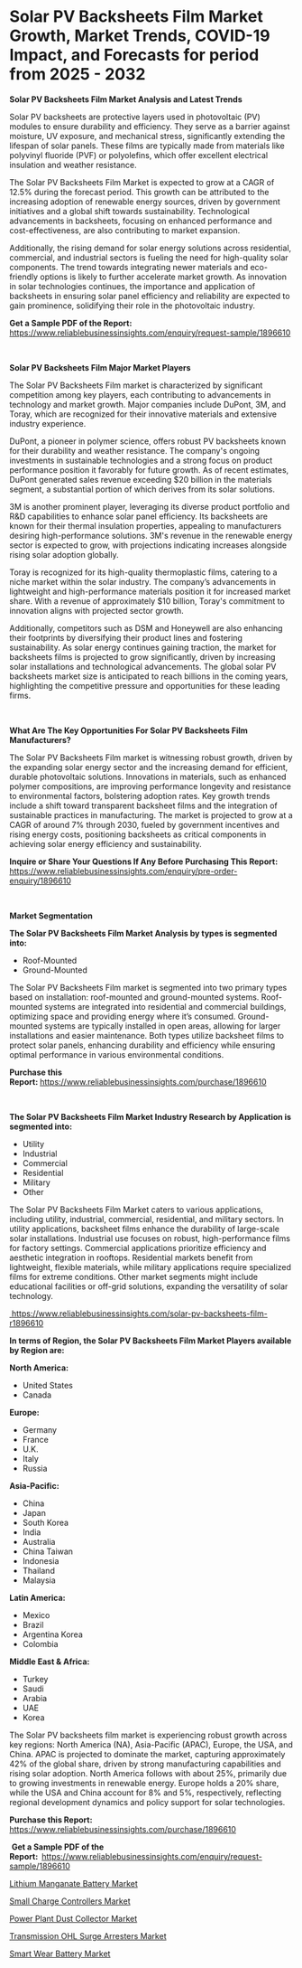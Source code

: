 <p><h1>Solar PV Backsheets Film Market Growth, Market Trends, COVID-19 Impact, and Forecasts for period from 2025 - 2032</h1></p><p><strong>Solar PV Backsheets Film Market Analysis and Latest Trends</strong></p>
<p><p>Solar PV backsheets are protective layers used in photovoltaic (PV) modules to ensure durability and efficiency. They serve as a barrier against moisture, UV exposure, and mechanical stress, significantly extending the lifespan of solar panels. These films are typically made from materials like polyvinyl fluoride (PVF) or polyolefins, which offer excellent electrical insulation and weather resistance.</p><p>The Solar PV Backsheets Film Market is expected to grow at a CAGR of 12.5% during the forecast period. This growth can be attributed to the increasing adoption of renewable energy sources, driven by government initiatives and a global shift towards sustainability. Technological advancements in backsheets, focusing on enhanced performance and cost-effectiveness, are also contributing to market expansion. </p><p>Additionally, the rising demand for solar energy solutions across residential, commercial, and industrial sectors is fueling the need for high-quality solar components. The trend towards integrating newer materials and eco-friendly options is likely to further accelerate market growth. As innovation in solar technologies continues, the importance and application of backsheets in ensuring solar panel efficiency and reliability are expected to gain prominence, solidifying their role in the photovoltaic industry.</p></p>
<p><strong>Get a Sample PDF of the Report:&nbsp;</strong> <a href="https://www.reliablebusinessinsights.com/enquiry/request-sample/1896610?utm_campaign=1106&utm_medium=2&utm_source=Github&utm_content=ia&utm_term=14022025&utm_id=solar-pv-backsheets-film">https://www.reliablebusinessinsights.com/enquiry/request-sample/1896610</a></p>
<p>&nbsp;</p>
<p><strong>Solar PV Backsheets Film Major Market Players</strong></p>
<p><p>The Solar PV Backsheets Film market is characterized by significant competition among key players, each contributing to advancements in technology and market growth. Major companies include DuPont, 3M, and Toray, which are recognized for their innovative materials and extensive industry experience.</p><p>DuPont, a pioneer in polymer science, offers robust PV backsheets known for their durability and weather resistance. The company's ongoing investments in sustainable technologies and a strong focus on product performance position it favorably for future growth. As of recent estimates, DuPont generated sales revenue exceeding $20 billion in the materials segment, a substantial portion of which derives from its solar solutions.</p><p>3M is another prominent player, leveraging its diverse product portfolio and R&D capabilities to enhance solar panel efficiency. Its backsheets are known for their thermal insulation properties, appealing to manufacturers desiring high-performance solutions. 3M's revenue in the renewable energy sector is expected to grow, with projections indicating increases alongside rising solar adoption globally.</p><p>Toray is recognized for its high-quality thermoplastic films, catering to a niche market within the solar industry. The company’s advancements in lightweight and high-performance materials position it for increased market share. With a revenue of approximately $10 billion, Toray's commitment to innovation aligns with projected sector growth.</p><p>Additionally, competitors such as DSM and Honeywell are also enhancing their footprints by diversifying their product lines and fostering sustainability. As solar energy continues gaining traction, the market for backsheets films is projected to grow significantly, driven by increasing solar installations and technological advancements. The global solar PV backsheets market size is anticipated to reach billions in the coming years, highlighting the competitive pressure and opportunities for these leading firms.</p></p>
<p>&nbsp;</p>
<p><strong>What Are The Key Opportunities For Solar PV Backsheets Film Manufacturers?</strong></p>
<p><p>The Solar PV Backsheets Film market is witnessing robust growth, driven by the expanding solar energy sector and the increasing demand for efficient, durable photovoltaic solutions. Innovations in materials, such as enhanced polymer compositions, are improving performance longevity and resistance to environmental factors, bolstering adoption rates. Key growth trends include a shift toward transparent backsheet films and the integration of sustainable practices in manufacturing. The market is projected to grow at a CAGR of around 7% through 2030, fueled by government incentives and rising energy costs, positioning backsheets as critical components in achieving solar energy efficiency and sustainability.</p></p>
<p><strong>Inquire or Share Your Questions If Any Before Purchasing This Report:</strong> <a href="https://www.reliablebusinessinsights.com/enquiry/pre-order-enquiry/1896610?utm_campaign=1106&utm_medium=2&utm_source=Github&utm_content=ia&utm_term=14022025&utm_id=solar-pv-backsheets-film">https://www.reliablebusinessinsights.com/enquiry/pre-order-enquiry/1896610</a></p>
<p>&nbsp;</p>
<p><strong>Market Segmentation</strong></p>
<p><strong>The Solar PV Backsheets Film Market Analysis by types is segmented into:</strong></p>
<p><ul><li>Roof-Mounted</li><li>Ground-Mounted</li></ul></p>
<p><p>The Solar PV Backsheets Film market is segmented into two primary types based on installation: roof-mounted and ground-mounted systems. Roof-mounted systems are integrated into residential and commercial buildings, optimizing space and providing energy where it’s consumed. Ground-mounted systems are typically installed in open areas, allowing for larger installations and easier maintenance. Both types utilize backsheet films to protect solar panels, enhancing durability and efficiency while ensuring optimal performance in various environmental conditions.</p></p>
<p><strong>Purchase this Report:&nbsp;</strong><a href="https://www.reliablebusinessinsights.com/purchase/1896610?utm_campaign=1106&utm_medium=2&utm_source=Github&utm_content=ia&utm_term=14022025&utm_id=solar-pv-backsheets-film">https://www.reliablebusinessinsights.com/purchase/1896610</a></p>
<p>&nbsp;</p>
<p><strong>The Solar PV Backsheets Film Market Industry Research by Application is segmented into:</strong></p>
<p><ul><li>Utility</li><li>Industrial</li><li>Commercial</li><li>Residential</li><li>Military</li><li>Other</li></ul></p>
<p><p>The Solar PV Backsheets Film Market caters to various applications, including utility, industrial, commercial, residential, and military sectors. In utility applications, backsheet films enhance the durability of large-scale solar installations. Industrial use focuses on robust, high-performance films for factory settings. Commercial applications prioritize efficiency and aesthetic integration in rooftops. Residential markets benefit from lightweight, flexible materials, while military applications require specialized films for extreme conditions. Other market segments might include educational facilities or off-grid solutions, expanding the versatility of solar technology.</p></p>
<p><a href="https://www.reliablebusinessinsights.com/solar-pv-backsheets-film-r1896610?utm_campaign=1106&utm_medium=2&utm_source=Github&utm_content=ia&utm_term=14022025&utm_id=solar-pv-backsheets-film">&nbsp;https://www.reliablebusinessinsights.com/solar-pv-backsheets-film-r1896610</a></p>
<p><strong>In terms of Region, the Solar PV Backsheets Film Market Players available by Region are:</strong></p>
<p>
    <p> <strong> North America: </strong>
        <ul>
            <li>United States</li>
            <li>Canada</li>
        </ul>
        </p> 
    <p> <strong> Europe: </strong>
        <ul>
            <li>Germany</li>
            <li>France</li>
            <li>U.K.</li>
            <li>Italy</li>
            <li>Russia</li>
        </ul>
        </p> 
    <p> <strong> Asia-Pacific: </strong>
        <ul>
            <li>China</li>
            <li>Japan</li>
            <li>South Korea</li>
            <li>India</li>
            <li>Australia</li>
            <li>China Taiwan</li>
            <li>Indonesia</li>
            <li>Thailand</li>
            <li>Malaysia</li>
        </ul>
        </p> 
    <p> <strong> Latin America: </strong>
        <ul>
            <li>Mexico</li>
            <li>Brazil</li>
            <li>Argentina Korea</li>
            <li>Colombia</li>
        </ul>
        </p> 
    <p> <strong> Middle East & Africa: </strong>
        <ul>
            <li>Turkey</li>
            <li>Saudi</li>
            <li>Arabia</li>
            <li>UAE</li>
            <li>Korea</li>
        </ul>
    </p>
    </p>
<p><p>The Solar PV backsheets film market is experiencing robust growth across key regions: North America (NA), Asia-Pacific (APAC), Europe, the USA, and China. APAC is projected to dominate the market, capturing approximately 42% of the global share, driven by strong manufacturing capabilities and rising solar adoption. North America follows with about 25%, primarily due to growing investments in renewable energy. Europe holds a 20% share, while the USA and China account for 8% and 5%, respectively, reflecting regional development dynamics and policy support for solar technologies.</p></p>
<p><strong>Purchase this Report: </strong><a href="https://www.reliablebusinessinsights.com/purchase/1896610?utm_campaign=1106&utm_medium=2&utm_source=Github&utm_content=ia&utm_term=14022025&utm_id=solar-pv-backsheets-film">https://www.reliablebusinessinsights.com/purchase/1896610</a></p>
<p>&nbsp;<strong>Get a Sample PDF of the Report:&nbsp;&nbsp;</strong><a href="https://www.reliablebusinessinsights.com/enquiry/request-sample/1896610?utm_campaign=1106&utm_medium=2&utm_source=Github&utm_content=ia&utm_term=14022025&utm_id=solar-pv-backsheets-film">https://www.reliablebusinessinsights.com/enquiry/request-sample/1896610</a></p>
<p><strong></strong></p>
<p><p><a href="https://github.com/doljanzwald/Market-Research-Report-List-1/blob/main/lithium-manganate-battery-market.md?utm_campaign=1106&utm_medium=2&utm_source=Github&utm_content=ia&utm_term=14022025&utm_id=solar-pv-backsheets-film">Lithium Manganate Battery Market</a></p><p><a href="https://github.com/vengatsabibu/Market-Research-Report-List-1/blob/main/small-charge-controllers-market.md?utm_campaign=1106&utm_medium=2&utm_source=Github&utm_content=ia&utm_term=14022025&utm_id=solar-pv-backsheets-film">Small Charge Controllers Market</a></p><p><a href="https://github.com/aqharimbugua3/Market-Research-Report-List-1/blob/main/power-plant-dust-collector-market.md?utm_campaign=1106&utm_medium=2&utm_source=Github&utm_content=ia&utm_term=14022025&utm_id=solar-pv-backsheets-film">Power Plant Dust Collector Market</a></p><p><a href="https://github.com/rianttegang/Market-Research-Report-List-1/blob/main/transmission-ohl-surge-arresters-market.md?utm_campaign=1106&utm_medium=2&utm_source=Github&utm_content=ia&utm_term=14022025&utm_id=solar-pv-backsheets-film">Transmission OHL Surge Arresters Market</a></p><p><a href="https://github.com/usraceby/Market-Research-Report-List-1/blob/main/smart-wear-battery-market.md?utm_campaign=1106&utm_medium=2&utm_source=Github&utm_content=ia&utm_term=14022025&utm_id=solar-pv-backsheets-film">Smart Wear Battery Market</a></p></p>